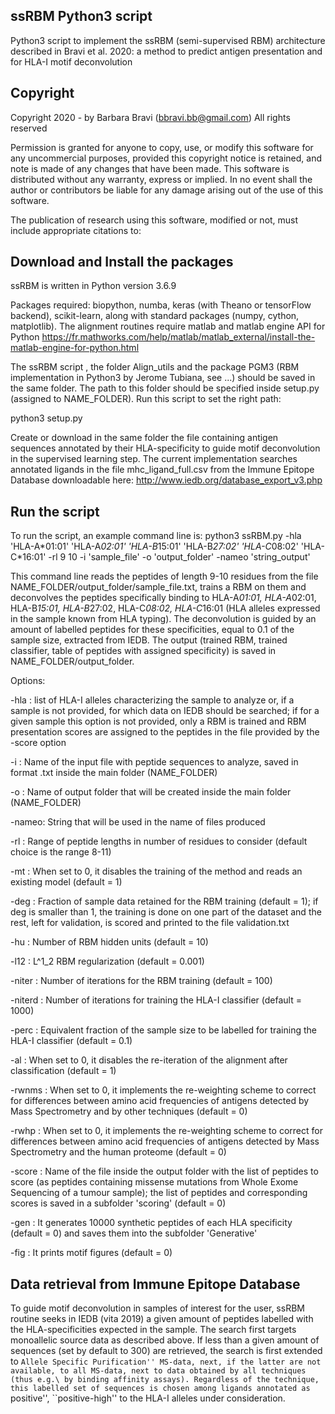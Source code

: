 ## ssRBM Python3 script ##

Python3 script to implement the ssRBM (semi-supervised RBM) architecture described in Bravi et al. 2020: a method to predict antigen presentation and for HLA-I motif deconvolution 

## Copyright ##
Copyright 2020 - by Barbara Bravi (bbravi.bb@gmail.com)
All rights reserved
     
Permission is granted for anyone to copy, use, or modify this
software for any uncommercial purposes, provided this copyright 
notice is retained, and note is made of any changes that have 
been made. This software is distributed without any warranty, 
express or implied. In no event shall the author or contributors be 
liable for any damage arising out of the use of this software.

The publication of research using this software, modified or not, must include 
appropriate citations to:

## Download and Install the packages ## 

ssRBM is written in Python version 3.6.9

Packages required: biopython, numba, keras (with Theano or tensorFlow backend), scikit-learn, along with standard packages (numpy, cython, matplotlib).
The alignment routines require matlab and matlab engine API for Python https://fr.mathworks.com/help/matlab/matlab_external/install-the-matlab-engine-for-python.html


The ssRBM script , the folder Align_utils and the package PGM3 (RBM implementation in Python3 by Jerome Tubiana, see ...) should be saved in the same folder. 
The path to this folder should be  specified inside setup.py (assigned to NAME_FOLDER). Run this script to set the right path:

python3 setup.py


Create or download in the same folder the file containing antigen sequences annotated by their HLA-specificity to guide motif deconvolution in the supervised learning step. The current implementation searches annotated ligands in the file mhc_ligand_full.csv from the Immune Epitope Database downloadable here:
http://www.iedb.org/database_export_v3.php


## Run the script ##

To run the script, an example command line is: 
python3 ssRBM.py -hla 'HLA-A\*01:01' 'HLA-A*02:01' 'HLA-B*15:01' 'HLA-B*27:02' 'HLA-C*08:02' 'HLA-C*16:01' -rl 9 10 -i 'sample_file' -o 'output_folder' -nameo 'string_output'

This command line reads the peptides of length 9-10 residues from the file NAME_FOLDER/output_folder/sample_file.txt, trains a RBM on them and deconvolves the peptides specifically binding to HLA-A*01:01, HLA-A*02:01, HLA-B*15:01, HLA-B*27:02, HLA-C*08:02, HLA-C*16:01 (HLA alleles expressed in the sample known from HLA typing). The deconvolution is guided by an amount of labelled peptides for these specificities, equal to 0.1 of the sample size, extracted from IEDB. The output (trained RBM, trained classifier, table of peptides with assigned specificity) is saved in NAME_FOLDER/output_folder. 


Options: 

-hla : list of HLA-I alleles characterizing the sample to analyze or, if a sample is not provided, for which data on IEDB should be searched; if for a given sample 
this option is not provided, only a RBM is trained and RBM presentation scores are assigned to the peptides in the file provided by the -score option

-i : Name of the input file with peptide sequences to analyze, saved in format .txt inside the main folder (NAME_FOLDER)

-o : Name of output folder that will be created inside the main folder (NAME_FOLDER)

-nameo: String that will be used in the name of files produced

-rl : Range of peptide lengths in number of residues to consider (default choice is the range 8-11)

-mt : When set to 0, it disables the training of the method and reads an existing model (default = 1)

-deg : Fraction of sample data retained for the RBM training (default = 1); if deg is smaller than 1, the training is done on one part of the dataset and the rest, left for validation, is scored and printed to the file validation.txt  

-hu : Number of RBM hidden units (default = 10)

-l12 : L^1_2 RBM regularization (default = 0.001)

-niter : Number of iterations for the RBM training (default = 100)

-niterd : Number of iterations for training the HLA-I classifier (default = 1000)

-perc : Equivalent fraction of the sample size to be labelled for training the HLA-I classifier (default = 0.1)

-al : When set to 0, it disables the re-iteration of the alignment after classification (default = 1)

-rwnms : When set to 0, it implements the re-weighting scheme to correct for differences between amino acid frequencies of antigens detected by Mass Spectrometry and by other techniques (default = 0)

-rwhp :  When set to 0, it implements the re-weighting scheme to correct for differences between amino acid frequencies of antigens detected by Mass Spectrometry and the human proteome (default = 0)

-score : Name of the file inside the output folder with the list of peptides to score (as peptides containing missense mutations from Whole Exome Sequencing of a tumour sample); the list of peptides and corresponding scores is saved in a subfolder 'scoring' (default = 0)

-gen : It generates 10000 synthetic peptides of each HLA specificity (default = 0) and saves them into the subfolder 'Generative'

-fig : It prints motif figures (default = 0)


## Data retrieval from Immune Epitope Database ###

To guide motif deconvolution in samples of interest for the user, ssRBM routine seeks in IEDB (vita 2019) a given amount of 
peptides labelled with the HLA-specificities expected in the sample. The search first targets monoallelic source data as described above. If less than a given amount of sequences (set by default to 300) are retrieved, the search is first extended to ``Allele Specific Purification'' MS-data, next, if the latter are not available, to all MS-data, next to data obtained by all techniques (thus e.g.\ by binding affinity assays). Regardless of the technique, this labelled set of sequences is chosen among ligands annotated as ``positive'', ``positive-high'' to the HLA-I alleles under consideration.

